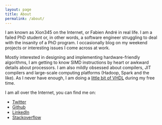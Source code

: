 ```yaml
---
layout: page
title: About
permalink: /about/
---
```


I am known as Xion345 on the Internet, or Fabien André in real life. I am a failed
PhD student or, in other words, a software engineer struggling to deal with the
insanity of a PhD program. I occasionally blog on my weekend projects or 
interesting issues I come across at work.

Mostly interested in designing and implementing hardware-friendly algorithms, I 
am getting to know SIMD instructions by heart or awkward details about processors. 
I am also mildly obsessed about compilers, JIT compilers and large-scale computing 
platforms (Hadoop, Spark and the like). As I never have enough, I am doing a
[little bit of VHDL](https://github.com/Xion345/fpga-projects) during my free time.

I am all over the Internet, you can find me on:

- [Twitter](https://twitter.com/_Xion345)
- [Github](https://github.com/Xion345)
- [LinkedIn](https://github.com/Xion345)
- [Stackoverflow](http://stackoverflow.com/users/955170/xion345)


